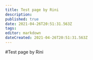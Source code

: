 ```yaml
---
title: Test page by Rini
description: 
published: true
date: 2021-04-26T20:51:31.563Z
tags: 
editor: markdown
dateCreated: 2021-04-26T20:51:31.563Z
---
```


#Test page by Rini